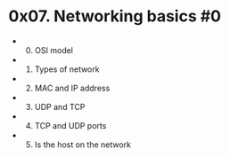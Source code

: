 # 0x07. Networking basics #0

* 0. OSI model 

* 1. Types of network

* 2. MAC and IP address

* 3. UDP and TCP

* 4. TCP and UDP ports

* 5. Is the host on the network
